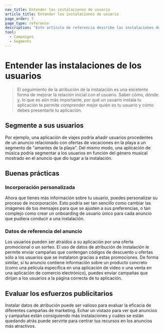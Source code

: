 ```yaml
---
nav_title: Entender las instalaciones de usuario
article_title: Entender las instalaciones de usuario 
page_order: 7
page_type: reference
description: "Este artículo de referencia describe las instalaciones de usuarios (seguimiento de atribución de instalaciones) y las distintas formas de aplicar esta información en su campaña."
tool:
  - Campaigns
  - Segments
---
```


# Entender las instalaciones de los usuarios

> El seguimiento de la atribución de la instalación es una excelente forma de mejorar la relación inicial con el usuario. Saber cómo, dónde y, lo que es aún más importante, por qué un usuario instala tu aplicación te permite comprender mejor quién es tu usuario y cómo debes presentarle tu aplicación. 



## Segmente a sus usuarios

 Por ejemplo, una aplicación de viajes podría añadir usuarios procedentes de un anuncio relacionado con ofertas de vacaciones en la playa a un segmento de "amantes de la playa". Del mismo modo, una aplicación de música podría segmentar a los usuarios en función del género musical mostrado en el anuncio que dio lugar a la instalación.

## Buenas prácticas

### Incorporación personalizada

Ahora que tienes más información sobre tu usuario, puedes personalizar su proceso de incorporación. Esto podría ser tan sencillo como cambiar las imágenes de tus mensajes para que se ajusten a sus preferencias, o tan complejo como crear un onboarding de usuario único para cada anuncio que pudiera conducir a una instalación. 

### Datos de referencia del anuncio

Los usuarios pueden ser atraídos a su aplicación por una oferta promocional o un sorteo. El uso de datos de atribución de instalación le permite enviar campañas que contengan códigos de descuento u ofertas sólo a los usuarios que se instalaron gracias a estas promociones. De forma similar, si tu anuncio contiene información sobre un producto concreto (como una película específica en una aplicación de video o una venta en una aplicación de comercio electrónico), puedes enviar campañas que dirijan a los usuarios a la página correcta de tu aplicación.

## Evaluar los esfuerzos publicitarios

Instalar datos de atribución puede ser valioso para evaluar la eficacia de diferentes campañas de marketing. Echar un vistazo para ver qué anuncios y campañas están consiguiendo más instalaciones y cuáles se están quedando atrás puede servirte para centrar tus recursos en los anuncios más atractivos.

